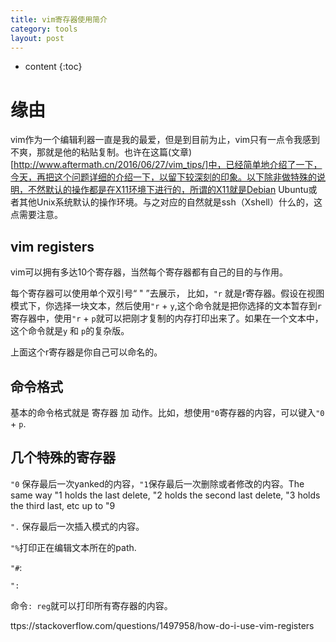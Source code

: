 ```yaml
---
title: vim寄存器使用简介
category: tools
layout: post
---
```

* content
{:toc}

# 缘由
vim作为一个编辑利器一直是我的最爱，但是到目前为止，vim只有一点令我感到不爽，那就是他的粘贴复制。也许在这篇(文章)[http://www.aftermath.cn/2016/06/27/vim_tips/]中，已经简单地介绍了一下，今天，再把这个问题详细的介绍一下，以留下较深刻的印象。以下除非做特殊的说明，不然默认的操作都是在X11环境下进行的，所谓的X11就是Debian Ubuntu或者其他Unix系统默认的操作环境。与之对应的自然就是ssh（Xshell）什么的，这点需要注意。

## vim registers
vim可以拥有多达10个寄存器，当然每个寄存器都有自己的目的与作用。

每个寄存器可以使用单个双引号“ " ”去展示， 比如，`"r` 就是r寄存器。假设在视图模式下，你选择一块文本，然后使用`"r` + `y`,这个命令就是把你选择的文本暂存到`r`寄存器中，使用`"r` + `p`就可以把刚才复制的内存打印出来了。如果在一个文本中，这个命令就是`y` 和 `p`的复杂版。

上面这个r寄存器是你自己可以命名的。

## 命令格式
基本的命令格式就是 寄存器 加 动作。比如，想使用`"0`寄存器的内容，可以键入`"0` + `p`.

## 几个特殊的寄存器

`"0` 保存最后一次yanked的内容，`"1`保存最后一次删除或者修改的内容。The same way "1 holds the last delete, "2 holds the second last delete, "3 holds the third last, etc up to "9

`".` 保存最后一次插入模式的内容。

`"%`打印正在编辑文本所在的path.


`"#`:

`":`

命令`: reg`就可以打印所有寄存器的内容。

ttps://stackoverflow.com/questions/1497958/how-do-i-use-vim-registers
